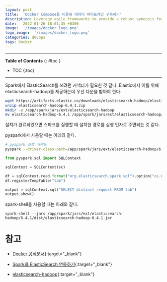 ```yaml
---
layout: post
title:  'Docker Compose를 이용해 데이터 파이프라인 구축하기'
description: Leverage agile frameworks to provide a robust synopsis for high level overviews. Iterative a...
date:   2022-01-26 18:01:35 +0300
image:  '/images/docker_logo.png'
logo_image:  '/images/docker_logo.png'
categories: devops
tags: Docker
---
```

---

**Table of Contents**
{: #toc }
*  TOC
{:toc}

---

Spark에서 ElasticSearch를 쓰려면 커넥터가 필요한 것 같다. Elastic에서 이를 위해 elasticsearch-hadoop를 제공하는데 우선 다운을 받아야 한다.  

```sh
wget https://artifacts.elastic.co/downloads/elasticsearch-hadoop/elasticsearch-hadoop-6.4.1.zip
unzip elasticsearch-hadoop-6.4.1.zip
mkdir -p /app/spark/jars/ext/elasticsearch-hadoop
mv elasticsearch-hadoop-6.4.1 /app/spark/jars/ext/elasticsearch-hadoop/6.4.1
```

설치가 완료되었으면 스파크를 실행할 때 설치한 경로를 실행 인자로 주면되는 것 같다.  

pyspark에서 사용할 때는 아래와 같다.  

```sh
# pyspark 실행 커맨드
pyspark --driver-class-path=/app/spark/jars/ext/elasticsearch-hadoop/6.4.1/dist/elasticsearch-hadoop-6.4.1.jar
```

```python
from pyspark.sql import SQLContext

sqlContext = SQLContext(sc)

df = sqlContext.read.format("org.elasticsearch.spark.sql").option("es.nodes","192.168.179.141:9200").option("es.nodes.discovery", "true").load("${INDEX}/${TYPE}")
df.registerTempTable("tab")

output = sqlContext.sql("SELECT distinct request FROM tab")
output.show()
```

spark-shell을 사용할 때는 아래와 같다.  

```
spark-shell --jars /app/spark/jars/ext/elasticsearch-hadoop/6.4.1/dist/elasticsearch-hadoop-6.4.1.jar
```



# 참고

- [Docker 공식문서](https://docs.docker.com/engine/reference/builder/#cmd){:target="_blank"}  

- [Spark와 ElasticSearch 연동하기](https://oboki.net/workspace/python/pyspark-elasticsearch-index-에서-dataframe-생성하기/){:target="_blank"}  
- [elasticsearch-hadoop](https://github.com/elastic/elasticsearch-hadoop){:target="_blank"}
